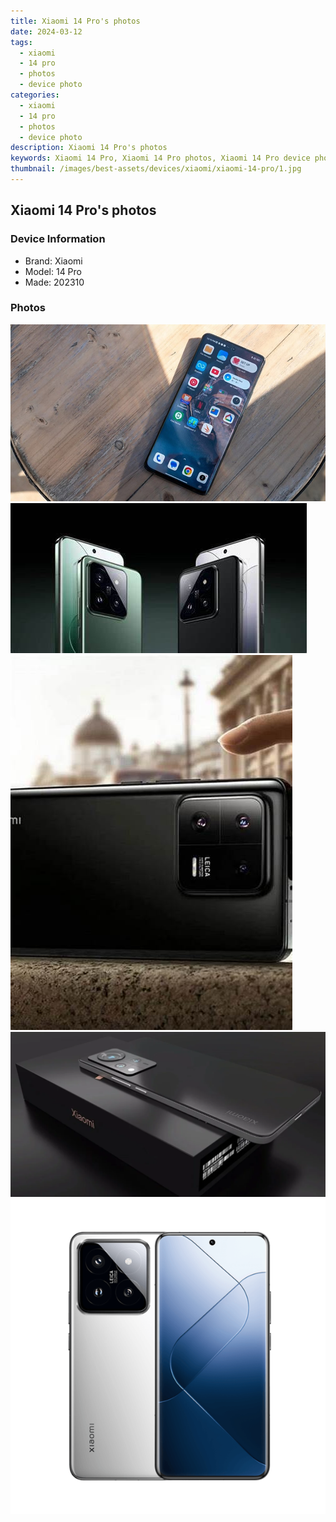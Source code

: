 ```yaml
---
title: Xiaomi 14 Pro's photos
date: 2024-03-12
tags: 
  - xiaomi
  - 14 pro
  - photos
  - device photo
categories: 
  - xiaomi
  - 14 pro
  - photos
  - device photo
description: Xiaomi 14 Pro's photos
keywords: Xiaomi 14 Pro, Xiaomi 14 Pro photos, Xiaomi 14 Pro device photo
thumbnail: /images/best-assets/devices/xiaomi/xiaomi-14-pro/1.jpg
---
```


## Xiaomi 14 Pro's photos

### Device Information

- Brand: Xiaomi
- Model: 14 Pro
- Made: 202310

### Photos

![/images/best-assets/devices/xiaomi/xiaomi-14-pro/1.jpg](/images/best-assets/devices/xiaomi/xiaomi-14-pro/1.jpg)
![/images/best-assets/devices/xiaomi/xiaomi-14-pro/2.jpg](/images/best-assets/devices/xiaomi/xiaomi-14-pro/2.jpg)
![/images/best-assets/devices/xiaomi/xiaomi-14-pro/3.jpg](/images/best-assets/devices/xiaomi/xiaomi-14-pro/3.jpg)
![/images/best-assets/devices/xiaomi/xiaomi-14-pro/4.jpg](/images/best-assets/devices/xiaomi/xiaomi-14-pro/4.jpg)
![/images/best-assets/devices/xiaomi/xiaomi-14-pro/5.jpg](/images/best-assets/devices/xiaomi/xiaomi-14-pro/5.jpg)
